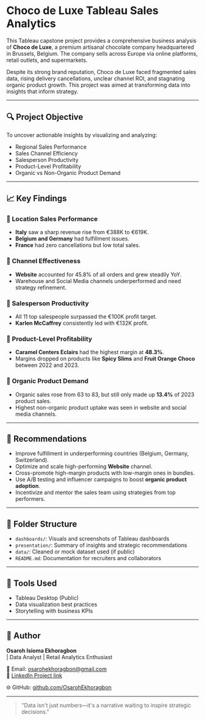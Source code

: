 # Choco de Luxe Tableau Sales Analytics

This Tableau capstone project provides a comprehensive business analysis of **Choco de Luxe**, a premium artisanal chocolate company headquartered in Brussels, Belgium. The company sells across Europe via online platforms, retail outlets, and supermarkets.

Despite its strong brand reputation, Choco de Luxe faced fragmented sales data, rising delivery cancellations, unclear channel ROI, and stagnating organic product growth. This project was aimed at transforming data into insights that inform strategy.

---

## 🔍 Project Objective

To uncover actionable insights by visualizing and analyzing:
- Regional Sales Performance
- Sales Channel Efficiency
- Salesperson Productivity
- Product-Level Profitability
- Organic vs Non-Organic Product Demand

---

## 📈 Key Findings

### 📍 Location Sales Performance
- **Italy** saw a sharp revenue rise from €388K to €619K.
- **Belgium and Germany** had fulfillment issues.
- **France** had zero cancellations but low total sales.

### 🛒 Channel Effectiveness
- **Website** accounted for 45.8% of all orders and grew steadily YoY.
- Warehouse and Social Media channels underperformed and need strategy refinement.

### 👤 Salesperson Productivity
- All 11 top salespeople surpassed the €100K profit target.
- **Karlen McCaffrey** consistently led with €132K profit.

### 🍫 Product-Level Profitability
- **Caramel Centers Eclairs** had the highest margin at **48.3%**.
- Margins dropped on products like **Spicy Slims** and **Fruit Orange Choco** between 2022 and 2023.

### 🌱 Organic Product Demand
- Organic sales rose from 63 to 83, but still only made up **13.4%** of 2023 product sales.
- Highest non-organic product uptake was seen in website and social media channels.

---

## 📌 Recommendations

- Improve fulfillment in underperforming countries (Belgium, Germany, Switzerland).
- Optimize and scale high-performing **Website** channel.
- Cross-promote high-margin products with low-margin ones in bundles.
- Use A/B testing and influencer campaigns to boost **organic product adoption**.
- Incentivize and mentor the sales team using strategies from top performers.

---

## 📂 Folder Structure

- `dashboards/`: Visuals and screenshots of Tableau dashboards
- `presentation/`: Summary of insights and strategic recommendations
- `data/`: Cleaned or mock dataset used (if public)
- `README.md`: Documentation for recruiters and collaborators

---

## 🔧 Tools Used

- Tableau Desktop (Public)
- Data visualization best practices
- Storytelling with business KPIs

---

## 📌 Author

**Osaroh Isioma Ekhoragbon**  
| Data Analyst | Retail Analytics Enthusiast  

📧 Email: osarohekhoragbon@gmail.com  
💼 [LinkedIn Project link](https://www.linkedin.com/posts/osaroh-ekhoragbon_90daysofconsistency-osarohdataanalyticsjourneywith10alytics-activity-7343971967814852610-Q-3F?utm_source=share&utm_medium=member_desktop&rcm=ACoAAAkcTOMBH04A-GBT9XWCy_GRBdwnuvWM7qY)

🌐 GitHub: [github.com/OsarohEkhoragbon](https://github.com/OsarohEkhoragbon)


---

> "Data isn't just numbers—it's a narrative waiting to inspire strategic decisions."


